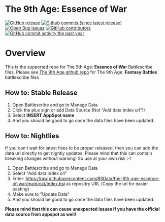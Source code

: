 The 9th Age: Essence of War
==================

[![GitHub release](https://img.shields.io/github/release/BSData/the-9th-age-essence-of-war.svg?style=flat-square)](https://github.com/BSData/the-9th-age-essence-of-war/releases/latest)
[![Github commits (since latest release)](https://img.shields.io/github/commits-since/BSData/the-9th-age-essence-of-war/latest.svg?style=flat-square)](https://github.com/BSData/the-9th-age-essence-of-war/releases)
[![Open Bug issues](https://img.shields.io/github/issues/BSData/the-9th-age-essence-of-war/bug.svg?style=flat-square&label=bugs)](https://github.com/BSData/the-9th-age-essence-of-war/issues?q=is%3Aissue+is%3Aopen+label%3Abug)
[![GitHub contributors](https://img.shields.io/github/contributors/BSData/the-9th-age-essence-of-war.svg?style=flat-square)](https://github.com/BSData/the-9th-age-essence-of-war/graphs/contributors)
[![GitHub commit activity the past year](https://img.shields.io/github/commit-activity/y/BSData/the-9th-age-essence-of-war.svg?style=flat-square)](https://github.com/BSData/the-9th-age-essence-of-war/pulse/monthly)

# Overview #
[Overview]: #overview
This is the supported repo for The 9th Age: __Essence of War__ Battlescribe files. Please see [The 9th Age github repo](https://github.com/BSData/The-9th-Age) for The 9th Age: __Fantasy Battles__ battlescribe files

## How to: Stable Release ##

1. Open Battlescribe and go to Manage Data
2. Click the plus sign or add Data Source (Not "Add data index url"!)
3. Select __INSERT AppSpot name__
4. And you should be good to go once the data files have been updated.

## How to: Nightlies ##

If you can't wait for latest fixes to be proper released, then you can add the data url directly to get nightly updates. Please mind that this can contain breaking changes without warning! So use at your own risk :-)

1. Open Battlescribe and go to Manage Data
2. Select "Add data index url"
3. Enter: https://raw.githubusercontent.com/BSData/the-9th-age-essence-of-war/main/cat/index.bsi as repositry URL (Copy the url for easier pasting)
4. Make sure to "Update Data"
5. And you should be good to go once the data files have been updated.

__Please mind that this can cause unexpected issues if you have the official data source from appspot as well!__